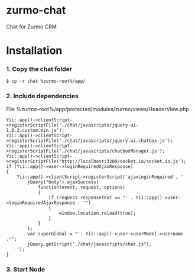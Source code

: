 zurmo-chat
==========

Chat for Zurmo CRM

# Installation

### 1. Copy the chat folder

    $ cp -r chat %zurmo-root%/app/

### 2. Include dependencies

File %zurmo-root%/app/protected/modules/zurmo/views/HeaderView.php

    Yii::app()->clientScript->registerScriptFile('./chat/javascripts/jquery-ui-1.8.2.custom.min.js'); 
    Yii::app()->clientScript->registerScriptFile('./chat/javascripts/jquery.ui.chatbox.js'); 
    Yii::app()->clientScript->registerScriptFile('./chat/javascripts/chatboxManager.js'); 
    Yii::app()->clientScript->registerScriptFile('http://localhost:3200/socket.io/socket.io.js'); 
    if (Yii::app()->user->loginRequiredAjaxResponse)
    {
        Yii::app()->clientScript->registerScript('ajaxLoginRequired', '
            jQuery("body").ajaxSuccess(
                function(event, request, options)
                {
                    if (request.responseText == "' . Yii::app()->user->loginRequiredAjaxResponse . '")
                    {
                        window.location.reload(true);
                    }
                }
            );
            var superGlobal = "'. Yii::app()->user->userModel->username .'";
            jQuery.getScript("./chat/javascripts/chat.js");
        ');
    }

### 3. Start Node
